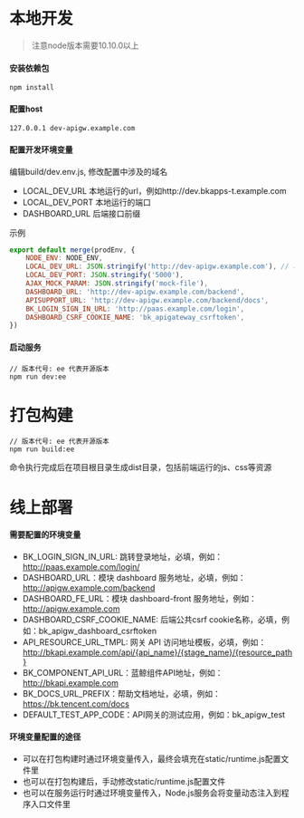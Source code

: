 # 本地开发

> 注意node版本需要10.10.0以上

#### 安装依赖包
```
npm install
```

#### 配置host
```
127.0.0.1 dev-apigw.example.com
```

#### 配置开发环境变量

编辑build/dev.env.js, 修改配置中涉及的域名

- LOCAL_DEV_URL 本地运行的url，例如http://dev.bkapps-t.example.com
- LOCAL_DEV_PORT 本地运行的端口
- DASHBOARD_URL 后端接口前缀

示例

```javascript
export default merge(prodEnv, {
    NODE_ENV: NODE_ENV,
    LOCAL_DEV_URL: JSON.stringify('http://dev-apigw.example.com'), // 本地运行的url，例如 http://dev.bkapps-t.example.com
    LOCAL_DEV_PORT: JSON.stringify('5000'),
    AJAX_MOCK_PARAM: JSON.stringify('mock-file'),
    DASHBOARD_URL: 'http://dev-apigw.example.com/backend',
    APISUPPORT_URL: 'http://dev-apigw.example.com/backend/docs',
    BK_LOGIN_SIGN_IN_URL: 'http://paas.example.com/login',
    DASHBOARD_CSRF_COOKIE_NAME: 'bk_apigateway_csrftoken',
})

```


#### 启动服务
```
// 版本代号: ee 代表开源版本
npm run dev:ee
```

# 打包构建
```
// 版本代号: ee 代表开源版本
npm run build:ee
```
命令执行完成后在项目根目录生成dist目录，包括前端运行的js、css等资源

# 线上部署

#### 需要配置的环境变量

- BK_LOGIN_SIGN_IN_URL: 跳转登录地址，必填，例如：http://paas.example.com/login/
- DASHBOARD_URL：模块 dashboard 服务地址，必填，例如：http://apigw.example.com/backend
- DASHBOARD_FE_URL：模块 dashboard-front 服务地址，例如：http://apigw.example.com
- DASHBOARD_CSRF_COOKIE_NAME: 后端公共csrf cookie名称，必填，例如：bk_apigw_dashboard_csrftoken
- API_RESOURCE_URL_TMPL: 网关 API 访问地址模板，必填，例如：http://bkapi.example.com/api/{api_name}/{stage_name}/{resource_path}
- BK_COMPONENT_API_URL：蓝鲸组件API地址，例如：http://bkapi.example.com
- BK_DOCS_URL_PREFIX：帮助文档地址，必填，例如：https://bk.tencent.com/docs
- DEFAULT_TEST_APP_CODE：API网关的测试应用，例如：bk_apigw_test

#### 环境变量配置的途径

- 可以在打包构建时通过环境变量传入，最终会填充在static/runtime.js配置文件里
- 也可以在打包构建后，手动修改static/runtime.js配置文件
- 也可以在服务运行时通过环境变量传入，Node.js服务会将变量动态注入到程序入口文件里
